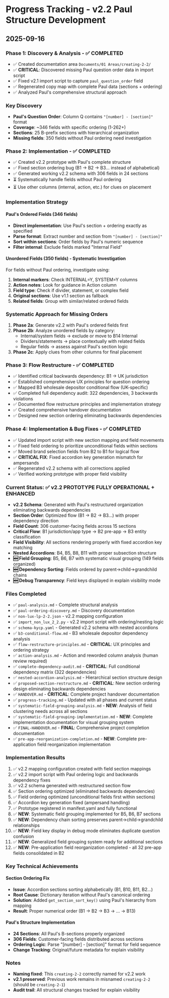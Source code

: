# Progress Tracking - v2.2 Paul Structure Development

## 2025-09-16

### Phase 1: Discovery & Analysis - ✅ COMPLETED
- ✅ Created documentation area `Documents/01 Areas/creating-2-2/`
- ✅ **CRITICAL**: Discovered missing Paul question order data in import script
- ✅ Fixed v2.1 import script to capture `paul_question_order` field
- ✅ Regenerated copy map with complete Paul data (sections + ordering)
- ✅ Analyzed Paul's comprehensive structural approach

### Key Discovery
- **Paul's Question Order**: Column Q contains `"[number] - [section]"` format
- **Coverage**: ~346 fields with specific ordering (1-262+)
- **Sections**: 25 B-prefix sections with hierarchical organization
- **Missing fields**: 350 fields without Paul ordering need investigation

### Phase 2: Implementation - ✅ COMPLETED
- ✅ Created v2.2 prototype with Paul's complete structure
- ✅ Fixed section ordering bug (B1 → B2 → B3... instead of alphabetical)
- ✅ Generated working v2.2 schema with 306 fields in 24 sections
- ⏳ Systematically handle fields without Paul ordering
- ⏳ Use other columns (internal, action, etc.) for clues on placement

### Implementation Strategy

#### Paul's Ordered Fields (346 fields)
- **Direct implementation**: Use Paul's section + ordering exactly as specified
- **Parse format**: Extract number and section from `"[number] - [section]"`
- **Sort within sections**: Order fields by Paul's numeric sequence
- **Filter internal**: Exclude fields marked "Internal Field"

#### Unordered Fields (350 fields) - Systematic Investigation
For fields without Paul ordering, investigate using:
1. **Internal markers**: Check INTERNAL=Y, SYSTEM=Y columns
2. **Action notes**: Look for guidance in Action column
3. **Field type**: Check if divider, statement, or complex field
4. **Original sections**: Use v1.1 section as fallback
5. **Related fields**: Group with similar/related ordered fields

### Systematic Approach for Missing Orders
1. **Phase 2a**: Generate v2.2 with Paul's ordered fields first
2. **Phase 2b**: Analyze unordered fields by category:
   - Internal/system fields → exclude or move to B14 Internal
   - Dividers/statements → place contextually with related fields
   - Regular fields → assess against Paul's section logic
3. **Phase 2c**: Apply clues from other columns for final placement

### Phase 3: Flow Restructure - ✅ COMPLETED
- ✅ Identified critical backwards dependency: B1 → UK jurisdiction  
- ✅ Established comprehensive UX principles for question ordering
- ✅ Mapped B3 wholesale depositor conditional flow (UK-specific)
- ✅ Completed full dependency audit: 322 dependencies, 3 backwards violations
- ✅ Documented flow restructure principles and implementation strategy
- ✅ Created comprehensive handover documentation
- ✅ Designed new section ordering eliminating backwards dependencies

### Phase 4: Implementation & Bug Fixes - ✅ COMPLETED  
- ✅ Updated import script with new section mapping and field movements
- ✅ Fixed field ordering to prioritize unconditional fields within sections
- ✅ Moved brand selection fields from B2 to B1 for logical flow
- ✅ **CRITICAL FIX**: Fixed accordion key generation mismatch for ampersands
- ✅ Regenerated v2.2 schema with all corrections applied
- ✅ Verified working prototype with proper field visibility

### Current Status: ✅ v2.2 PROTOTYPE FULLY OPERATIONAL + ENHANCED  
- **v2.2 Schema**: Generated with Paul's restructured organization eliminating backwards dependencies
- **Section Order**: Optimized flow (B1 → B2 → B3...) with proper dependency direction
- **Field Count**: 306 customer-facing fields across 15 sections
- **Critical Flow**: B1 jurisdiction/app type → B2 pre-app → B3 entity classification
- **Field Visibility**: All sections rendering properly with fixed accordion key matching
- **Nested Accordions**: B4, B5, B8, B11 with proper subsection structure
- **🆕 Field Grouping**: B5, B6, B7 with systematic visual grouping (149 fields organized)
- **🆕 Dependency Sorting**: Fields ordered by parent→child→grandchild chains
- **🆕 Debug Transparency**: Field keys displayed in explain visibility mode

### Files Completed
- ✅ `paul-analysis.md` - Complete structural analysis
- ✅ `paul-ordering-discovery.md` - Discovery documentation  
- ✅ `non-lux-lp-2-2.json` - v2.2 mapping configuration
- ✅ `import_non_lux_2_2.py` - v2.2 import script with ordering/nesting logic
- ✅ `schema-kycp.yaml` - Generated v2.2 schema with nested accordions
- ✅ `b3-conditional-flow.md` - B3 wholesale depositor dependency analysis
- ✅ `flow-restructure-principles.md` - **CRITICAL**: UX principles and ordering strategy
- ✅ `action-analysis.md` - Action and reworded column analysis (human review required)
- ✅ `complete-dependency-audit.md` - **CRITICAL**: Full conditional dependency matrix (322 dependencies)
- ✅ `nested-accordion-analysis.md` - Hierarchical section structure design
- ✅ `proposed-section-restructure.md` - **CRITICAL**: New section ordering design eliminating backwards dependencies
- ✅ `HANDOVER.md` - **CRITICAL**: Complete project handover documentation  
- ✅ `progress-tracking.md` - Updated with all phases and current status
- ✅ `systematic-field-grouping-analysis.md` - **NEW**: Analysis of field clustering needs across all sections
- ✅ `systematic-field-grouping-implementation.md` - **NEW**: Complete implementation documentation for visual grouping system
- ✅ `FINAL-HANDOVER.md` - **FINAL**: Comprehensive project completion documentation
- ✅ `pre-app-reorganization-completion.md` - **NEW**: Complete pre-application field reorganization implementation

### Implementation Results
1. ✅ v2.2 mapping configuration created with field section mappings
2. ✅ v2.2 import script with Paul ordering logic and backwards dependency fixes
3. ✅ v2.2 schema generated with restructured section flow
4. ✅ Section ordering optimized (eliminated backwards dependencies)
5. ✅ Field ordering optimized (unconditional fields first within sections)
6. ✅ Accordion key generation fixed (ampersand handling)
7. ✅ Prototype registered in manifest.yaml and fully functional
8. ✅ **NEW**: Systematic field grouping implemented for B5, B6, B7 sections
9. ✅ **NEW**: Dependency chain sorting preserves parent→child→grandchild relationships
10. ✅ **NEW**: Field key display in debug mode eliminates duplicate question confusion
11. ✅ **NEW**: Generalized field grouping system ready for additional sections
12. ✅ **NEW**: Pre-application field reorganization completed - all 32 pre-app fields consolidated in B2

### Key Technical Achievements

#### Section Ordering Fix
- **Issue**: Accordion sections sorting alphabetically (B1, B10, B11, B2...)
- **Root Cause**: Dictionary iteration without Paul's canonical ordering
- **Solution**: Added `get_section_sort_key()` using Paul's hierarchy from mapping
- **Result**: Proper numerical order (B1 → B2 → B3 → ... → B13)

#### Paul's Structure Implementation
- **24 Sections**: All Paul's B-sections properly organized
- **306 Fields**: Customer-facing fields distributed across sections
- **Ordering Logic**: Parse "[number] - [section]" format for field sequence
- **Change Tracking**: Original/future metadata for explain visibility

### Notes
- **Naming fixed**: This `creating-2-2` correctly named for v2.2 work
- **v2.1 preserved**: Previous work remains in misnamed `creating-2-2` (should be `creating-2-1`)
- **Audit trail**: All structural changes tracked for explain visibility